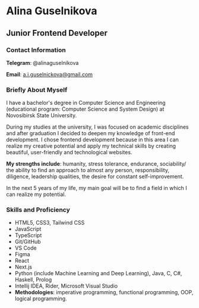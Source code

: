 # Alina Guselnikova

## Junior Frontend Developer

### Contact Information

**Telegram**: @alinaguselnikova

**Email**: a.i.guselnickova@gmail.com

### Briefly About Myself

I have a bachelor's degree in Computer Science and Engineering (educational program: Computer Science and System Design) at Novosibirsk State University.

During my studies at the university, I was focused on academic disciplines and after graduation I decided to deepen my knowledge of front-end development. I chose frontend development because in this area I can realize my creative potential and apply my technical skills by creating beautiful, user-friendly and technological websites.

**My strengths include**:
humanity, stress tolerance, endurance, sociability/ the ability to find an approach to almost any person, responsibility, diligence, leadership qualities, the desire for constant self-improvement.

In the next 5 years of my life, my main goal will be to find a field in which I can realize my potential.

### Skills and Proficiency

- HTML5, CSS3, Tailwind CSS
- JavaScript
- TypeScript 
- Git/GitHub
- VS Code
- Figma
- React
- Next.js
- Python (include Machine Learning and Deep Learning), Java, C, C#, Haskell, Prolog
- Intellij IDEA, Rider, Microsoft Visual Studio
- **Methodologies**: imperative programming, functional programming, OOP, logical programming.


